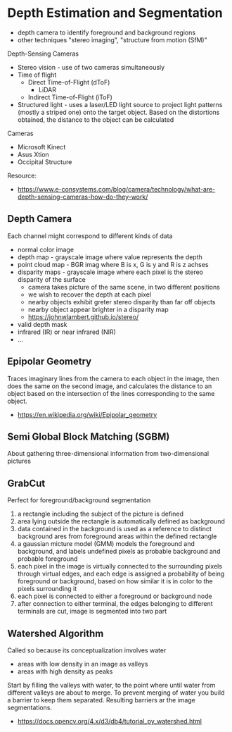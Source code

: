 # Depth Estimation and Segmentation

- depth camera to identify foreground and background regions
- other techniques "stereo imaging", "structure from motion (SfM)"

Depth-Sensing Cameras
- Stereo vision - use of two cameras simultaneously
- Time of flight
    - Direct Time-of-Flight (dToF)
        - LiDAR
    - Indirect Time-of-Flight (iToF)
- Structured light - uses a laser/LED light source to project light patterns
  (mostly a striped one) onto the target object. Based on the distortions
  obtained, the distance to the object can be calculated

Cameras
- Microsoft Kinect
- Asus Xtion
- Occipital Structure

Resource:
- https://www.e-consystems.com/blog/camera/technology/what-are-depth-sensing-cameras-how-do-they-work/


## Depth Camera
Each channel might correspond to different kinds of data
- normal color image
- depth map - grayscale image where value represents the depth
- point cloud map - BGR imag where B is x, G is y and R is z achses
- disparity maps - grayscale image where each pixel is the stereo disparity of the surface
    - camera takes picture of the same scene, in two different positions
    - we wish to recover the depth at each pixel
    - nearby objects exhibit greter stereo disparity than far off objects
    - nearby object appear brighter in a disparity map
    - https://johnwlambert.github.io/stereo/
- valid depth mask
- infrared (IR) or near infrared (NIR)
- ...


## Epipolar Geometry
Traces imaginary lines from the camera to each object in the image, then does the
same on the second image, and calculates the distance to an object based on the intersection
of the lines corresponding to the same object.

- https://en.wikipedia.org/wiki/Epipolar_geometry


## Semi Global Block Matching (SGBM)
About gathering three-dimensional information from two-dimensional pictures

## GrabCut
Perfect for foreground/background segmentation
1. a rectangle including the subject of the picture is defined
2. area lying outside the rectangle is automatically defined as background
3. data contained in the background is used as a reference to distinct
   background ares from foreground areas within the defined rectangle
4. a gaussian micture model (GMM) models the foreground and background,
   and labels undefined pixels as probable background and probable foreground
5. each pixel in the image is virtually connected to the surrounding pixels
   through virtual edges, and each edge is assigned a probability of being
   foreground or background, based on how similar it is in color to the pixels
   surrounding it
6. each pixel is connected to either a foreground or background node
7. after connection to either terminal, the edges belonging to different terminals
   are cut, image is segmented into two part


## Watershed Algorithm
Called so because its conceptualization involves water
- areas with low density in an image as valleys
- areas with high density as peaks

Start by filling the valleys with water, to the point where until water from
different valleys are about to merge. To prevent merging of water you build
a barrier to keep them separated. Resulting barriers ar the image segmentations.

- https://docs.opencv.org/4.x/d3/db4/tutorial_py_watershed.html